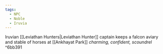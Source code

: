 ```yaml
---
tags:
  - NPC
  - Noble
  - Iruvia
---
```

Iruvian [[Leviathan Hunters|Leviathan Hunter]] captain
keeps a falcon aviary and stable of horses at [[Ankhayat Park]]
*charming, confident, scoundrel*   ^6bb391